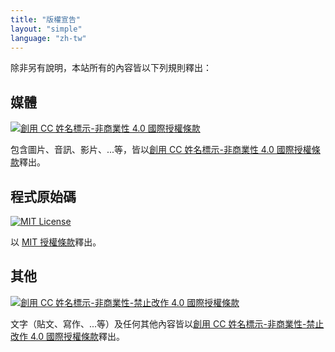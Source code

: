 ```yaml
---
title: "版權宣告"
layout: "simple"
language: "zh-tw"
---
```


除非另有說明，本站所有的內容皆以下列規則釋出：

## 媒體

<a href="https://creativecommons.org/licenses/by-nc/4.0/deed.zh_TW" target="_blank" rel="noreferrer" class="inline-block">
    <img src="https://licensebuttons.net/l/by-nc/4.0/88x31.png" alt="創用 CC 姓名標示-非商業性 4.0 國際授權條款" class="my-0">
</a>

包含圖片、音訊、影片、...等，皆以[創用 CC 姓名標示-非商業性 4.0 國際授權條款](https://creativecommons.org/licenses/by-nc/4.0/deed.zh_TW)釋出。

## 程式原始碼

<a href="https://opensource.org/licenses/MIT" target="_blank" rel="noreferrer" class="inline-block">
    <img src="https://img.shields.io/badge/license-MIT-black" alt="MIT License" class="my-0">
</a>

以 [MIT 授權條款](https://opensource.org/licenses/MIT)釋出。

## 其他

<a href="https://creativecommons.org/licenses/by-nc-nd/4.0/deed.zh_TW" target="_blank" rel="noreferrer" class="inline-block">
    <img src="https://licensebuttons.net/l/by-nc-nd/4.0/88x31.png" alt="創用 CC 姓名標示-非商業性-禁止改作 4.0 國際授權條款" class="my-0">
</a>

文字（貼文、寫作、...等）及任何其他內容皆以[創用 CC 姓名標示-非商業性-禁止改作 4.0 國際授權條款](https://creativecommons.org/licenses/by-nc-nd/4.0/deed.zh_TW)釋出。
